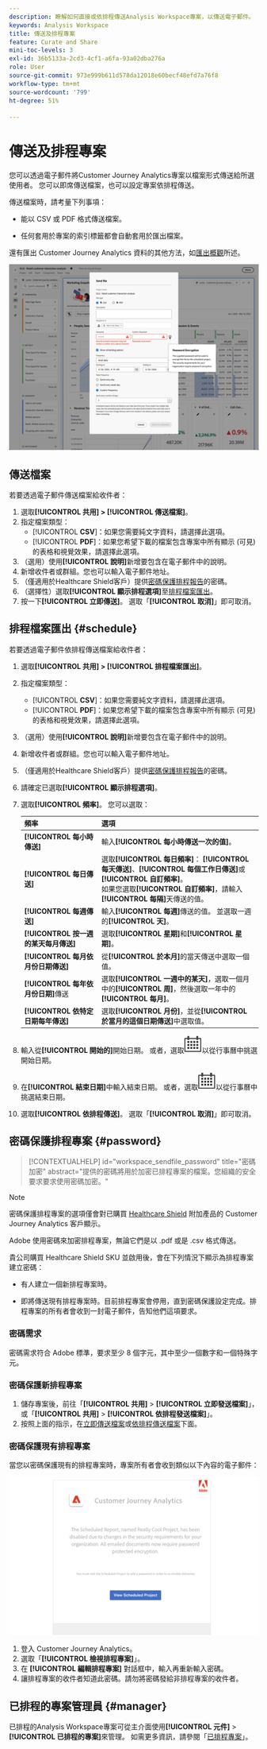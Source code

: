 ```yaml
---
description: 瞭解如何直接或依排程傳送Analysis Workspace專案，以傳送電子郵件。
keywords: Analysis Workspace
title: 傳送及排程專案
feature: Curate and Share
mini-toc-levels: 3
exl-id: 36b5133a-2cd3-4cf1-a6fa-93a02dba276a
role: User
source-git-commit: 973e999b611d578da12018e60becf48efd7a76f8
workflow-type: tm+mt
source-wordcount: '799'
ht-degree: 51%

---
```


# 傳送及排程專案

您可以透過電子郵件將Customer Journey Analytics專案以檔案形式傳送給所選使用者。 您可以即席傳送檔案，也可以設定專案依排程傳送。

傳送檔案時，請考量下列事項：

* 能以 CSV 或 PDF 格式傳送檔案。

* 任何套用於專案的索引標籤都會自動套用於匯出檔案。

還有匯出 Customer Journey Analytics 資料的其他方法，如[匯出概觀](/help/analysis-workspace/export/export-project-overview.md)所述。

![傳送檔案](assets/send-file.png)

## 傳送檔案

若要透過電子郵件傳送檔案給收件者：

1. 選取&#x200B;**[!UICONTROL 共用] > [!UICONTROL 傳送檔案]**。
1. 指定檔案類型：
   * [!UICONTROL **CSV**]：如果您需要純文字資料，請選擇此選項。
   * [!UICONTROL **PDF**]：如果您希望下載的檔案包含專案中所有顯示 (可見) 的表格和視覺效果，請選擇此選項。
1. （選用）使用&#x200B;**[!UICONTROL 說明]**&#x200B;新增要包含在電子郵件中的說明。
1. 新增收件者或群組。您也可以輸入電子郵件地址。
1. （僅適用於Healthcare Shield客戶）提供[密碼保護排程報告](#password-protect-a-new-scheduled-project)的密碼。
1. （選擇性）選取&#x200B;**[!UICONTROL 顯示排程選項]**&#x200B;至[排程檔案匯出](#schedule-file-export)。
1. 按一下&#x200B;**[!UICONTROL 立即傳送]**。 選取「**[!UICONTROL 取消]**」即可取消。


## 排程檔案匯出 {#schedule}

若要透過電子郵件依排程傳送檔案給收件者：

1. 選取&#x200B;**[!UICONTROL 共用] > [!UICONTROL 排程檔案匯出]**。
1. 指定檔案類型：
   * [!UICONTROL **CSV**]：如果您需要純文字資料，請選擇此選項。
   * [!UICONTROL **PDF**]：如果您希望下載的檔案包含專案中所有顯示 (可見) 的表格和視覺效果，請選擇此選項。
1. （選用）使用&#x200B;**[!UICONTROL 說明]**&#x200B;新增要包含在電子郵件中的說明。
1. 新增收件者或群組。您也可以輸入電子郵件地址。
1. （僅適用於Healthcare Shield客戶）提供[密碼保護排程報告](#password-protect-a-new-scheduled-project)的密碼。
1. 請確定已選取&#x200B;**[!UICONTROL 顯示排程選項]**。
1. 選取&#x200B;**[!UICONTROL 頻率]**。 您可以選取：

   | 頻率 | 選項 |
   |---|---|
   | **[!UICONTROL 每小時傳送]** | 輸入&#x200B;**[!UICONTROL 每小時傳送一次的值]**。 |
   | **[!UICONTROL 每日傳送]** | 選取&#x200B;**[!UICONTROL 每日頻率]**： **[!UICONTROL 每天傳送]**、**[!UICONTROL 每個工作日傳送]**&#x200B;或&#x200B;**[!UICONTROL 自訂頻率]**。<br/>如果您選取&#x200B;**[!UICONTROL 自訂頻率]**，請輸入&#x200B;**[!UICONTROL 每隔]**&#x200B;天傳送的值。 |
   | **[!UICONTROL 每週傳送]** | 輸入&#x200B;**[!UICONTROL 每週]**&#x200B;傳送的值。 並選取一週的&#x200B;**[!UICONTROL 天]**。 |
   | **[!UICONTROL 按一週的某天每月傳送]** | 選取&#x200B;**[!UICONTROL 星期]**&#x200B;和&#x200B;**[!UICONTROL 星期]**。 |
   | **[!UICONTROL 每月依月份日期傳送]** | 從&#x200B;**[!UICONTROL 於本月]**&#x200B;的當天傳送中選取一個值。 |
   | **[!UICONTROL 每年依月份日期]**&#x200B;傳送 | 選取&#x200B;**[!UICONTROL 一週中的某天]**，選取一個月中的&#x200B;**[!UICONTROL 周]**，然後選取一年中的&#x200B;**[!UICONTROL 每月]**。 |
   | **[!UICONTROL 依特定日期每年傳送]** | 選取&#x200B;**[!UICONTROL 月份]**，並從&#x200B;**[!UICONTROL 於當月的這個日期傳送]**&#x200B;中選取值。 |

1. 輸入從&#x200B;**[!UICONTROL 開始的]**&#x200B;開始日期。 或者，選取![行事曆](/help/assets/icons/Calendar.svg)以從行事曆中挑選開始日期。

1. 在&#x200B;**[!UICONTROL 結束日期]**&#x200B;中輸入結束日期。 或者，選取![行事曆](/help/assets/icons/Calendar.svg)以從行事曆中挑選結束日期。
1. 選取&#x200B;**[!UICONTROL 依排程傳送]**。 選取「**[!UICONTROL 取消]**」即可取消。


## 密碼保護排程專案 {#password}

<!-- markdownlint-disable MD034 -->

>[!CONTEXTUALHELP]
>id="workspace_sendfile_password"
>title="密碼加密"
>abstract="提供的密碼將用於加密已排程專案的檔案。您組織的安全要求要求使用密碼加密。"

<!-- markdownlint-enable MD034 -->


>[!NOTE]
>
>密碼保護排程專案的選項僅會對已購買 [Healthcare Shield](https://business.adobe.com/solutions/industries/healthcare.html) 附加產品的 Customer Journey Analytics 客戶顯示。

Adobe 使用密碼來加密排程專案，無論它們是以 .pdf 或是 .csv 格式傳送。

貴公司購買 Healthcare Shield SKU 並啟用後，會在下列情況下顯示為排程專案建立密碼：

* 有人建立一個新排程專案時。

* 即將傳送現有排程專案時。目前排程專案會停用，直到密碼保護設定完成。排程專案的所有者會收到一封電子郵件，告知他們這項要求。

### 密碼需求

密碼需求符合 Adobe 標準，要求至少 8 個字元，其中至少一個數字和一個特殊字元。

### 密碼保護新排程專案

1. 儲存專案後，前往「**[!UICONTROL 共用]** > **[!UICONTROL 立即發送檔案]**」，或「**[!UICONTROL 共用]** > **[!UICONTROL 依排程發送檔案]**」。
1. 按照上面的指示，在[立即傳送檔案](https://experienceleague.adobe.com/docs/analytics-platform/using/cja-workspace/export/t-schedule-report.html#now)或[依排程傳送檔案](https://experienceleague.adobe.com/docs/analytics-platform/using/cja-workspace/export/t-schedule-report.html#schedule)下面。

### 密碼保護現有排程專案

當您以密碼保護現有的排程專案時，專案所有者會收到類似以下內容的電子郵件：

![Customer Journey Analytics 電子郵件通知會顯示您的組織需要密碼加密。](assets/email-password.png)

1. 登入 Customer Journey Analytics。
1. 選取「**[!UICONTROL 檢視排程專案]**」。
1. 在 **[!UICONTROL 編輯排程專案]** 對話框中，輸入再重新輸入密碼。
1. 讓排程專案的收件者知道此密碼。請勿將密碼發給非排程專案的收件者。



## 已排程的專案管理員 {#manager}

已排程的Analysis Workspace專案可從主介面使用&#x200B;**[!UICONTROL 元件]** > **[!UICONTROL 已排程的專案]**&#x200B;來管理。 如需更多資訊，請參閱「[已排程專案](/help/components/scheduled-projects-manager.md)」。
